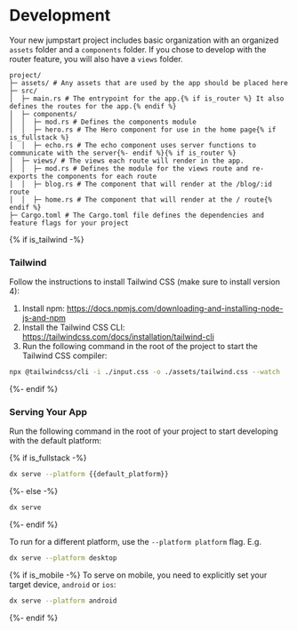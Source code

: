 # Development

Your new jumpstart project includes basic organization with an organized `assets` folder and a `components` folder. 
If you chose to develop with the router feature, you will also have a `views` folder.

```
project/
├─ assets/ # Any assets that are used by the app should be placed here
├─ src/
│  ├─ main.rs # The entrypoint for the app.{% if is_router %} It also defines the routes for the app.{% endif %}
│  ├─ components/
│  │  ├─ mod.rs # Defines the components module
│  │  ├─ hero.rs # The Hero component for use in the home page{% if is_fullstack %}
│  │  ├─ echo.rs # The echo component uses server functions to communicate with the server{%- endif %}{% if is_router %}
│  ├─ views/ # The views each route will render in the app.
│  │  ├─ mod.rs # Defines the module for the views route and re-exports the components for each route
│  │  ├─ blog.rs # The component that will render at the /blog/:id route
│  │  ├─ home.rs # The component that will render at the / route{% endif %}
├─ Cargo.toml # The Cargo.toml file defines the dependencies and feature flags for your project
```

{% if is_tailwind -%}
### Tailwind
Follow the instructions to install Tailwind CSS (make sure to install version 4):
1. Install npm: https://docs.npmjs.com/downloading-and-installing-node-js-and-npm
2. Install the Tailwind CSS CLI: https://tailwindcss.com/docs/installation/tailwind-cli
3. Run the following command in the root of the project to start the Tailwind CSS compiler:

```bash
npx @tailwindcss/cli -i ./input.css -o ./assets/tailwind.css --watch
```
{%- endif %}

### Serving Your App

Run the following command in the root of your project to start developing with the default platform:

{% if is_fullstack -%}
```bash
dx serve --platform {{default_platform}}
```
{%- else -%}
```bash
dx serve
```
{%- endif %}

To run for a different platform, use the `--platform platform` flag. E.g.
```bash
dx serve --platform desktop
```

{% if is_mobile -%}
To serve on mobile, you need to explicitly set your target device, `android` or `ios`:
```bash
dx serve --platform android
```
{%- endif %}